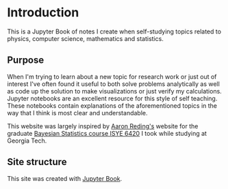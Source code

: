 # Introduction
This is a Jupyter Book of notes I create when self-studying topics related to physics, computer science, mathematics and statistics. 

## Purpose

When I'm trying to learn about a new topic for research work or just out of interest I've often found it useful to both solve problems analytically as well as code up the solution to make visualizations or just verify my calculations. Jupyter notebooks are an excellent resource for this style of self teaching. These notebooks contain explanations of the aforementioned topics in the way that I think is most clear and understandable. 

This website was largely inspired by [Aaron Reding's](https://github.com/areding) website for the graduate [Bayesian Statistics course ISYE 6420](https://areding.github.io/6420-pymc/intro.html) I took while studying at Georgia Tech.

## Site structure
This site was created with [Jupyter Book](https://jupyterbook.org/en/stable/intro.html).
